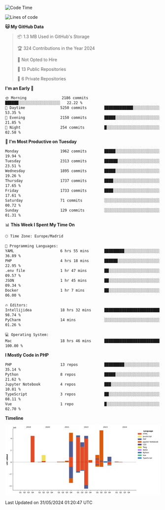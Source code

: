 <!--START_SECTION:waka-->
![Code Time](http://img.shields.io/badge/Code%20Time-174%20hrs%2047%20mins-blue)

![Lines of code](https://img.shields.io/badge/From%20Hello%20World%20I%27ve%20Written-31.3%20million%20lines%20of%20code-blue)

**🐱 My GitHub Data** 

> 📦 1.3 MB Used in GitHub's Storage 
 > 
> 🏆 324 Contributions in the Year 2024
 > 
> 🚫 Not Opted to Hire
 > 
> 📜 13 Public Repositories 
 > 
> 🔑 6 Private Repositories 
 > 
**I'm an Early 🐤** 

```text
🌞 Morning                2186 commits        ██████░░░░░░░░░░░░░░░░░░░   22.22 % 
🌆 Daytime                5250 commits        █████████████░░░░░░░░░░░░   53.35 % 
🌃 Evening                2150 commits        █████░░░░░░░░░░░░░░░░░░░░   21.85 % 
🌙 Night                  254 commits         █░░░░░░░░░░░░░░░░░░░░░░░░   02.58 % 
```
📅 **I'm Most Productive on Tuesday** 

```text
Monday                   1962 commits        █████░░░░░░░░░░░░░░░░░░░░   19.94 % 
Tuesday                  2313 commits        ██████░░░░░░░░░░░░░░░░░░░   23.51 % 
Wednesday                1895 commits        █████░░░░░░░░░░░░░░░░░░░░   19.26 % 
Thursday                 1737 commits        ████░░░░░░░░░░░░░░░░░░░░░   17.65 % 
Friday                   1733 commits        ████░░░░░░░░░░░░░░░░░░░░░   17.61 % 
Saturday                 71 commits          ░░░░░░░░░░░░░░░░░░░░░░░░░   00.72 % 
Sunday                   129 commits         ░░░░░░░░░░░░░░░░░░░░░░░░░   01.31 % 
```


📊 **This Week I Spent My Time On** 

```text
🕑︎ Time Zone: Europe/Madrid

💬 Programming Languages: 
YAML                     6 hrs 55 mins       █████████░░░░░░░░░░░░░░░░   36.89 % 
PHP                      4 hrs 18 mins       ██████░░░░░░░░░░░░░░░░░░░   22.95 % 
.env file                1 hr 47 mins        ██░░░░░░░░░░░░░░░░░░░░░░░   09.57 % 
JSON                     1 hr 45 mins        ██░░░░░░░░░░░░░░░░░░░░░░░   09.34 % 
Docker                   1 hr 7 mins         ██░░░░░░░░░░░░░░░░░░░░░░░   06.00 % 

🔥 Editors: 
Intellijidea             18 hrs 32 mins      █████████████████████████   98.74 % 
PyCharm                  14 mins             ░░░░░░░░░░░░░░░░░░░░░░░░░   01.26 % 

💻 Operating System: 
Mac                      18 hrs 46 mins      █████████████████████████   100.00 % 
```

**I Mostly Code in PHP** 

```text
PHP                      13 repos            █████████░░░░░░░░░░░░░░░░   35.14 % 
Python                   8 repos             █████░░░░░░░░░░░░░░░░░░░░   21.62 % 
Jupyter Notebook         4 repos             ███░░░░░░░░░░░░░░░░░░░░░░   10.81 % 
TypeScript               3 repos             ██░░░░░░░░░░░░░░░░░░░░░░░   08.11 % 
Vue                      1 repo              █░░░░░░░░░░░░░░░░░░░░░░░░   02.70 % 
```



**Timeline**

![Lines of Code chart](https://raw.githubusercontent.com/danisoronellas/danisoronellas/main/assets/bar_graph.png)


 Last Updated on 31/05/2024 01:20:47 UTC
<!--END_SECTION:waka-->
